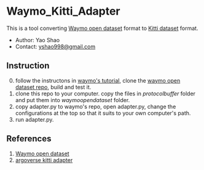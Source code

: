 # Waymo_Kitti_Adapter
This is a tool converting [Waymo open dataset](https://waymo.com/open/) format to [Kitti dataset](http://www.cvlibs.net/datasets/kitti/) format.
- Author: Yao Shao
- Contact: yshao998@gmail.com 
## Instruction
0. follow the instructons in [waymo's tutorial](https://colab.sandbox.google.com/github/waymo-research/waymo-open-dataset/blob/r1.0/tutorial/tutorial.ipynb), clone the [waymo open dataset repo](https://github.com/waymo-research/waymo-open-dataset), build and test it. 
1. clone this repo to your computer. copy the files in $protocol buffer$ folder and put them into $waymo open dataset$ folder.
2. copy adapter.py to waymo's repo, open adapter.py, change the configurations at the top so that it suits to your own computer's path.
3. run adapter.py.
## References
1. [Waymo open dataset](https://github.com/waymo-research/waymo-open-dataset)
2. [argoverse kitti adapter](https://github.com/yzhou377/argoverse-kitti-adapter)
